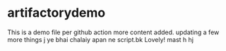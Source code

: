 # artifactorydemo

This is a demo file
per github action
more content added.
updating a few more things j
ye bhai chalaiy apan ne script.bk
Lovely!
mast
h
hj
